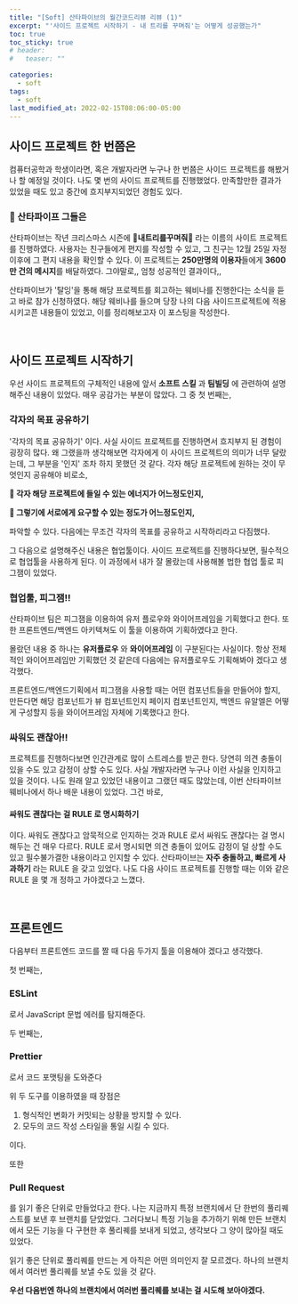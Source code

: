```yaml
---
title: "[Soft] 산타파이브의 월간코드리뷰 리뷰 (1)"
excerpt: "'사이드 프로젝트 시작하기 - 내 트리를 꾸며줘'는 어떻게 성공했는가"
toc: true
toc_sticky: true
# header:
#   teaser: ""

categories:
  - soft
tags:
  - soft
last_modified_at: 2022-02-15T08:06:00-05:00
---
```


## 사이드 프로젝트 한 번쯤은

컴퓨터공학과 학생이라면, 혹은 개발자라면 누구나 한 번쯤은 사이드 프로젝트를 해봤거나 할 예정일 것이다. 나도 몇 번의 사이드 프로젝트를 진행했었다. 만족할만한 결과가 있었을 때도 있고 중간에 흐지부지되었던 경험도 있다.

### 🎅 산타파이프 그들은

산타파이브는 작년 크리스마스 시즌에 🎄**내트리를꾸며줘**🎄 라는 이름의 사이트 프로젝트를 진행하였다. 사용자는 친구들에게 편지를 작성할 수 있고, 그 친구는 12월 25일 자정 이후에 그 편지 내용을 확인할 수 있다. 이 프로젝트는 **250만명의 이용자**들에게 **3600만 건의 메시지**를 배달하였다. 그야말로,, 엄청 성공적인 결과이다,,

산타파이브가 '탈잉'을 통해 해당 프로젝트를 회고하는 웨비나를 진행한다는 소식을 듣고 바로 참가 신청하였다. 해당 웨비나를 들으며 당장 나의 다음 사이드프로젝트에 적용시키고픈 내용들이 있었고, 이를 정리해보고자 이 포스팅을 작성한다.

<br/>

## 사이드 프로젝트 시작하기

우선 사이드 프로젝트의 구체적인 내용에 앞서 **소프트 스킬** 과 **팀빌딩** 에 관련하여 설명해주신 내용이 있었다. 매우 공감가는 부분이 많았다. 그 중 첫 번째는,

### 각자의 목표 공유하기

'각자의 목표 공유하기' 이다. 사실 사이드 프로젝트를 진행하면서 흐지부지 된 경험이 굉장히 많다. 왜 그랬을까 생각해보면 각자에게 이 사이드 프로젝트의 의미가 너무 달랐는데, 그 부분을 '인지' 조차 하지 못했던 것 같다. 각자 해당 프로젝트에 원하는 것이 무엇인지 공유해야 비로소,

**🎄 각자 해당 프로젝트에 들일 수 있는 에너지가 어느정도인지,**

**🎄 그렇기에 서로에게 요구할 수 있는 정도가 어느정도인지,**

파악할 수 있다. 다음에는 무조건 각자의 목표를 공유하고 시작하리라고 다짐했다.

그 다음으로 설명해주신 내용은 협업툴이다. 사이드 프로젝트를 진행하다보면, 필수적으로 협업툴을 사용하게 된다. 이 과정에서 내가 잘 몰랐는데 사용해볼 법한 협업 툴로 피그잼이 있었다.

### 협업툴, 피그잼!!

산타파이브 팀은 피그잼을 이용하여 유저 플로우와 와이어프레임을 기획했다고 한다. 또한 프론트엔드/백엔드 아키텍쳐도 이 툴을 이용하여 기획하였다고 한다.

몰랐던 내용 중 하나는 **유저플로우** 와 **와이어프레임** 이 구분된다는 사실이다. 항상 전체적인 와이어프레임만 기획했던 것 같은데 다음에는 유저플로우도 기획해봐야 겠다고 생각했다.

프론트엔드/백엔드기획에서 피그잼을 사용할 때는 어떤 컴포넌트들을 만들어야 할지, 만든다면 해당 컴포넌트가 뷰 컴포넌트인지 페이지 컴포넌트인지, 백엔드 유알엘은 어떻게 구성할지 등을 와이어프레임 자체에 기록했다고 한다.

### 싸워도 괜찮아!!

프로젝트를 진행하다보면 인간관계로 많이 스트레스를 받곤 한다. 당연히 의견 충돌이 있을 수도 있고 감정이 상할 수도 있다. 사실 개발자라면 누구나 이런 사실을 인지하고 있을 것이다. 나도 원래 알고 있었던 내용이고 그랬던 때도 많았는데, 이번 산타파이브 웨비나에서 하나 배운 내용이 있었다. 그건 바로,

#### 싸워도 괜찮다는 걸 RULE 로 명시화하기

이다. 싸워도 괜찮다고 암묵적으로 인지하는 것과 RULE 로서 싸워도 괜찮다는 걸 명시해두는 건 매우 다르다. RULE 로서 명시되면 의견 충돌이 있어도 감정이 덜 상할 수도 있고 필수불가결한 내용이라고 인지할 수 있다. 산타파이브는 **자주 충돌하고, 빠르게 사과하기** 라는 RULE 을 갖고 있었다. 나도 다음 사이드 프로젝트를 진행할 때는 이와 같은 RULE 을 몇 개 정하고 가야겠다고 느꼈다.

<br/>

## 프론트엔드

다음부터 프론트엔드 코드를 짤 때 다음 두가지 툴을 이용해야 겠다고 생각했다.

첫 번째는,

### ESLint

로서 JavaScript 문법 에러를 탐지해준다.

두 번째는,

### Prettier

로서 코드 포맷팅을 도와준다

위 두 도구를 이용하였을 때 장점은

1. 형식적인 변화가 커밋되는 상황을 방지할 수 있다.
2. 모두의 코드 작성 스타일을 통일 시킬 수 있다.

이다.

또한

### Pull Request

를 읽기 좋은 단위로 만들었다고 한다. 나는 지금까지 특정 브랜치에서 단 한번의 풀리퀘스트를 보낸 후 브랜치를 닫았었다. 그러다보니 특정 기능을 추가하기 위해 만든 브랜치에서 모든 기능을 다 구현한 후 풀리퀘를 보내게 되었고, 생각보다 그 양이 많아질 때도 있었다.

읽기 좋은 단위로 풀리퀘를 만드는 게 아직은 어떤 의미인지 잘 모르겠다. 하나의 브랜치에서 여러번 풀리퀘를 보낼 수도 있을 것 같다.

**우선 다음번엔 하나의 브랜치에서 여러번 풀리퀘를 보내는 걸 시도해 보아야겠다.**

